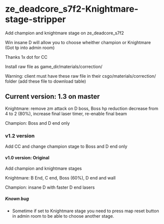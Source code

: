 # ze_deadcore_s7f2-Knightmare-stage-stripper
Add champion and knightmare stage on ze_deadcore_s7f2

Win insane D will allow you to choose wheither champion or Knightmare (Got tp into admin room)

Thanks 1x dot for CC

Install raw file as game_dir/materials/correction/

Warning: client must have these raw file in their csgo/materials/correction/ folder (add these file to download table)

## Current version: 1.3 on master
Knightmare: remove zm attack on D boss, Boss hp reduction decrease from 4 to 2 (80%), increase final laser timer, re-enable final beam 

Champion: Boss and D end only

### v1.2 version
Add CC and change champion stage to Boss and D end only

#### v1.0 version: Original
Add champion and knightmare stages

Knightmare: B End, C end, Boss (60%), D end and wall

Champion: insane D with faster D end lasers

##### Known bug
- Sometime if set to Knightmare stage you need to press map reset button in admin room to be able to choose another stage.
